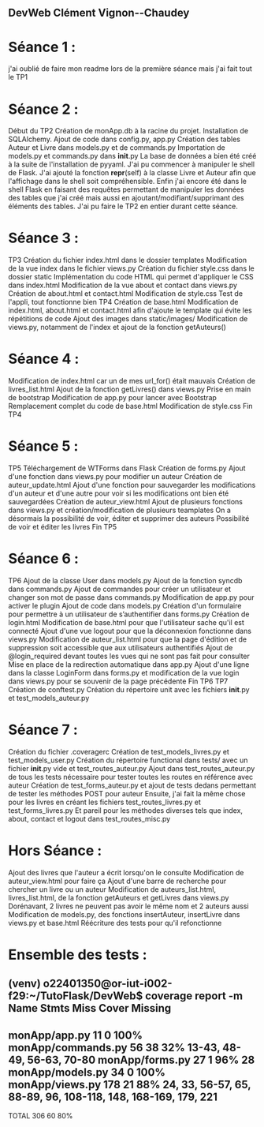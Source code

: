 ## DevWeb Clément Vignon--Chaudey

# Séance 1 :

j'ai oublié de faire mon readme lors de la première séance mais j'ai fait tout le TP1

# Séance 2 :

Début du TP2
Création de monApp.db à la racine du projet.
Installation de SQLAlchemy.
Ajout de code dans config.py, app.py
Création des tables Auteur et Livre dans models.py et de commands.py
Importation de models.py et commands.py dans __init__.py
La base de données a bien été créé à la suite de l'installation de pyyaml.
J'ai pu commencer à manipuler le shell de Flask.
J'ai ajouté la fonction __repr__(self) à la classe Livre et Auteur afin que l'affichage dans le shell soit compréhensible.
Enfin j'ai encore été dans le shell Flask en faisant des requêtes permettant de manipuler les données des tables que j'ai créé mais aussi en ajoutant/modifiant/supprimant des éléments des tables.
J'ai pu faire le TP2 en entier durant cette séance.

# Séance 3 :
TP3
Création du fichier index.html dans le dossier templates
Modification de la vue index dans le fichier views.py
Création du fichier style.css dans le dossier static 
Implémentation du code HTML qui permet d'appliquer le CSS dans index.html
Modification de la vue about et contact dans views.py
Création de about.html et contact.html
Modification de style.css
Test de l'appli, tout fonctionne bien
TP4
Création de base.html
Modification de index.html, about.html et contact.html afin d'ajoute le template qui évite les répétitions de code
Ajout des images dans static/images/
Modification de views.py, notamment de l'index et ajout de la fonction getAuteurs()

# Séance 4 :
Modification de index.html car un de mes url_for() était mauvais
Création de livres_list.html
Ajout de la fonction getLivres() dans views.py
Prise en main de bootstrap
Modification de app.py pour lancer avec Bootstrap
Remplacement complet du code de base.html
Modification de style.css
Fin TP4

# Séance 5 :
TP5
Téléchargement de WTForms dans Flask
Création de forms.py
Ajout d'une fonction dans views.py pour modifier un auteur
Création de auteur_update.html
Ajout d'une fonction pour sauvegarder les modifications d'un auteur et d'une autre pour voir si les modifications ont bien été sauvegardées
Création de auteur_view.html
Ajout de plusieurs fonctions dans views.py et création/modification de plusieurs teamplates
On a désormais la possibilité de voir, éditer et supprimer des auteurs
Possibilité de voir et éditer les livres
Fin TP5

# Séance 6 :
TP6
Ajout de la classe User dans models.py
Ajout de la fonction syncdb dans commands.py
Ajout de commandes pour créer un utilisateur et changer son mot de passe dans commands.py
Modification de app.py pour activer le plugin
Ajout de code dans models.py 
Création d'un formulaire pour permettre à un utilisateur de s’authentifier dans forms.py
Création de login.html
Modification de base.html pour que l'utilisateur sache qu'il est connecté
Ajout d'une vue logout pour que la déconnexion fonctionne dans views.py
Modification de auteur_list.html pour que la page d'édition et de suppression soit accessible que aux utilisateurs authentifiés
Ajout de @login_required devant toutes les vues qui ne sont pas fait pour consulter
Mise en place de la redirection automatique dans app.py
Ajout d'une ligne dans la classe LoginForm dans forms.py et modification de la vue login dans views.py pour se souvenir de la page précédente
Fin TP6
TP7
Création de conftest.py
Création du répertoire unit avec les fichiers __init__.py et test_models_auteur.py

# Séance 7 :
Création du fichier .coveragerc
Création de test_models_livres.py et test_models_user.py
Création du répertoire functional dans tests/ avec un fichier __init__.py vide et test_routes_auteur.py
Ajout dans test_routes_auteur.py de tous les tests nécessaire pour tester toutes les routes en référence avec auteur
Création de test_forms_auteur.py et ajout de tests dedans permettant de tester les méthodes POST pour auteur
Ensuite, j'ai fait la même chose pour les livres en créant les fichiers test_routes_livres.py et test_forms_livres.py
Et pareil pour les méthodes diverses tels que index, about, contact et logout dans test_routes_misc.py

# Hors Séance :
Ajout des livres que l'auteur a écrit lorsqu'on le consulte
Modification de auteur_view.html pour faire ça
Ajout d'une barre de recherche pour chercher un livre ou un auteur
Modification de auteurs_list.html, livres_list.html, de la fonction getAuteurs et getLivres dans views.py
Dorénavant, 2 livres ne peuvent pas avoir le même nom et 2 auteurs aussi
Modification de models.py, des fonctions insertAuteur, insertLivre dans views.py et base.html
Réécriture des tests pour qu'il refonctionne

# Ensemble des tests :

(venv) o22401350@or-iut-i002-f29:~/TutoFlask/DevWeb$ coverage report -m
Name                 Stmts   Miss  Cover   Missing
--------------------------------------------------
monApp/app.py           11      0   100%
monApp/commands.py      56     38    32%   13-43, 48-49, 56-63, 70-80
monApp/forms.py         27      1    96%   28
monApp/models.py        34      0   100%
monApp/views.py        178     21    88%   24, 33, 56-57, 65, 88-89, 96, 108-118, 148, 168-169, 179, 221
--------------------------------------------------
TOTAL                  306     60    80%




